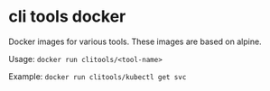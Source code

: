 # cli tools docker

Docker images for various tools.
These images are based on alpine.

Usage: `docker run clitools/<tool-name>`

Example: `docker run clitools/kubectl get svc`